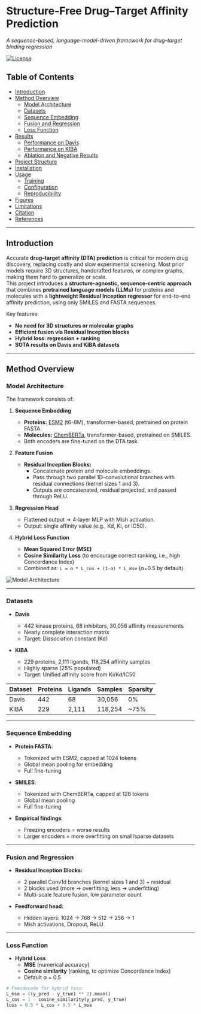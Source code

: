 # Structure-Free Drug–Target Affinity Prediction  
_A sequence-based, language-model-driven framework for drug–target binding regression_

[![License](https://img.shields.io/badge/license-MIT-blue.svg)](LICENSE)

## Table of Contents

- [Introduction](#introduction)
- [Method Overview](#method-overview)
  - [Model Architecture](#model-architecture)
  - [Datasets](#datasets)
  - [Sequence Embedding](#sequence-embedding)
  - [Fusion and Regression](#fusion-and-regression)
  - [Loss Function](#loss-function)
- [Results](#results)
  - [Performance on Davis](#performance-on-davis)
  - [Performance on KIBA](#performance-on-kiba)
  - [Ablation and Negative Results](#ablation-and-negative-results)
- [Project Structure](#project-structure)
- [Installation](#installation)
- [Usage](#usage)
  - [Training](#training)
  - [Configuration](#configuration)
  - [Reproducibility](#reproducibility)
- [Figures](#figures)
- [Limitations](#limitations)
- [Citation](#citation)
- [References](#references)

---

## Introduction

Accurate **drug–target affinity (DTA) prediction** is critical for modern drug discovery, replacing costly and slow experimental screening. Most prior models require 3D structures, handcrafted features, or complex graphs, making them hard to generalize or scale.  
This project introduces a **structure-agnostic, sequence-centric approach** that combines **pretrained language models (LLMs)** for proteins and molecules with a **lightweight Residual Inception regressor** for end-to-end affinity prediction, using only SMILES and FASTA sequences.

Key features:
- **No need for 3D structures or molecular graphs**
- **Efficient fusion via Residual Inception blocks**
- **Hybrid loss: regression + ranking**
- **SOTA results on Davis and KIBA datasets**

---

## Method Overview

### Model Architecture

The framework consists of:

1. **Sequence Embedding**  
   - **Proteins:** [ESM2](https://huggingface.co/facebook/esm2_t6_8M_UR50D) (t6-8M), transformer-based, pretrained on protein FASTA.
   - **Molecules:** [ChemBERTa](https://huggingface.co/seyonec/ChemBERTa-zinc-base-v1), transformer-based, pretrained on SMILES.
   - Both encoders are fine-tuned on the DTA task.

2. **Feature Fusion**  
   - **Residual Inception Blocks:**  
     - Concatenate protein and molecule embeddings.
     - Pass through two parallel 1D-convolutional branches with residual connections (kernel sizes 1 and 3).
     - Outputs are concatenated, residual projected, and passed through ReLU.

3. **Regression Head**  
   - Flattened output → 4-layer MLP with Mish activation.
   - Output: single affinity value (e.g., Kd, Ki, or IC50).

4. **Hybrid Loss Function**  
   - **Mean Squared Error (MSE)**
   - **Cosine Similarity Loss** (to encourage correct ranking, i.e., high Concordance Index)
   - Combined as: `L = α * L_cos + (1-α) * L_mse` (α=0.5 by default)

![Model Architecture](./figures/architecture1.png)

---

### Datasets

- **Davis**  
  - 442 kinase proteins, 68 inhibitors, 30,056 affinity measurements  
  - Nearly complete interaction matrix
  - Target: Dissociation constant (Kd)

- **KIBA**  
  - 229 proteins, 2,111 ligands, 118,254 affinity samples  
  - Highly sparse (25% populated)
  - Target: Unified affinity score from Ki/Kd/IC50

| Dataset | Proteins | Ligands | Samples  | Sparsity   |
|---------|----------|---------|----------|------------|
| Davis   | 442      | 68      | 30,056   | 0%         |
| KIBA    | 229      | 2,111   | 118,254  | ~75%       |

---

### Sequence Embedding

- **Protein FASTA**:  
  - Tokenized with ESM2, capped at 1024 tokens  
  - Global mean pooling for embedding  
  - Full fine-tuning

- **SMILES**:  
  - Tokenized with ChemBERTa, capped at 128 tokens  
  - Global mean pooling  
  - Full fine-tuning

- **Empirical findings**:  
  - Freezing encoders = worse results  
  - Larger encoders = more overfitting on small/sparse datasets

---

### Fusion and Regression

- **Residual Inception Blocks:**  
  - 2 parallel Conv1d branches (kernel sizes 1 and 3) + residual
  - 2 blocks used (more → overfitting, less → underfitting)
  - Multi-scale feature fusion, low parameter count

- **Feedforward head:**  
  - Hidden layers: 1024 → 768 → 512 → 256 → 1  
  - Mish activations, Dropout, ReLU

---

### Loss Function

- **Hybrid Loss**  
  - **MSE** (numerical accuracy)  
  - **Cosine similarity** (ranking, to optimize Concordance Index)  
  - Default α = 0.5

```python
# Pseudocode for hybrid loss:
L_mse = ((y_pred - y_true) ** 2).mean()
L_cos = 1 - cosine_similarity(y_pred, y_true)
loss = 0.5 * L_cos + 0.5 * L_mse
